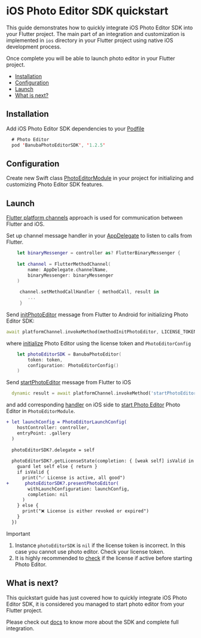 # iOS Photo Editor SDK quickstart

This guide demonstrates how to quickly integrate iOS Photo Editor SDK into your Flutter project.
The main part of an integration and customization is implemented in ```ios``` directory
in your Flutter project using native iOS development process.

Once complete you will be able to launch photo editor in your Flutter project.

- [Installation](#Installation)
- [Configuration](#configuration)
- [Launch](#Launch)
- [What is next?](#What-is-next)

## Installation
Add iOS Photo Editor SDK dependencies to your [Podfile](../ios/Podfile)
```swift
  # Photo Editor
  pod 'BanubaPhotoEditorSDK', '1.2.5'
```

## Configuration
Create new Swift class [PhotoEditorModule](../ios/Runner/PhotoEditorModule.swift) in your project for initializing and customizing Photo Editor SDK features.

## Launch

[Flutter platform channels](https://docs.flutter.dev/development/platform-integration/platform-channels) approach is used for communication between Flutter and iOS.

Set up channel message handler in your [AppDelegate](../ios/Runner/AppDelegate.swift#L42) to listen to calls from Flutter.
```swift
    let binaryMessenger = controller as? FlutterBinaryMessenger {
            
    let channel = FlutterMethodChannel(
        name: AppDelegate.channelName,
        binaryMessenger: binaryMessenger
    )
            
     channel.setMethodCallHandler { methodCall, result in
        ... 
     }
```

Send [initPhotoEditor](../lib/main.dart#68) message from Flutter to Android for initializing Photo Editor SDK:

```dart
await platformChannel.invokeMethod(methodInitPhotoEditor, LICENSE_TOKEN);
```

where [initialize](../ios/Runner/PhotoEditorModule.swift#L17) Photo Editor using the license token and ```PhotoEditorConfig```
```swift
    let photoEditorSDK = BanubaPhotoEditor(
        token: token,
        configuration: PhotoEditorConfig()
    )
```

Send [startPhotoEditor](../lib/main.dart#L72) message from Flutter to iOS
```dart
  dynamic result = await platformChannel.invokeMethod('startPhotoEditor');
```
and add corresponding [handler](../ios/Runner/AppDelegate.swift#L113) on iOS side to [start Photo Editor](../ios/Runner/PhotoEditorModule.swift#L37) Photo Editor in ```PhotoEditorModule```.
```diff
+ let launchConfig = PhotoEditorLaunchConfig(
    hostController: controller,
    entryPoint: .gallery
  )
  
  photoEditorSDK?.delegate = self
        
  photoEditorSDK?.getLicenseState(completion: { [weak self] isValid in
    guard let self else { return }
    if isValid {
      print("✅ License is active, all good")
+      photoEditorSDK?.presentPhotoEditor(
        withLaunchConfiguration: launchConfig,
        completion: nil
      )
    } else {
      print("❌ License is either revoked or expired")
    }
  })
```

> [!IMPORTANT]  
> 1. Instance ```photoEditorSDK``` is ```nil``` if the license token is incorrect. In this case you cannot use photo editor. Check your license token.
> 2. It is highly recommended to [check](../ios/Runner/PhotoEditorModule.swift#L44) if the license if active before starting Photo Editor.

## What is next?
This quickstart guide has just covered how to quickly integrate iOS Photo Editor SDK,
it is considered you managed to start photo editor from your Flutter project.

Please check out [docs](https://docs.banuba.com/ve-pe-sdk/docs/ios/pe-requirements) to know more about the SDK and complete full integration.